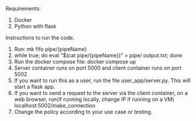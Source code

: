 Requirements:
1. Docker
2. Python with flask

Instructions to run the code.
1. Run: mk fifo pipe/{pipeName}
2. while true; do eval "$(cat pipe/{pipeName})" > pipe/ output.txt; done
3. Run the docker compose file: docker compose up
4. Server container runs on port 5000 and client container runs on port 5002
5. If you want to run this as a user, run the file user_app/server.py. This will start a flask app.
6. If you want to send a request to the server via the client container, on a web browser, run(if running locally, change IP if running on a VM) localhost:5002/make_connection
7. Change the policy according to your use case or testing.
